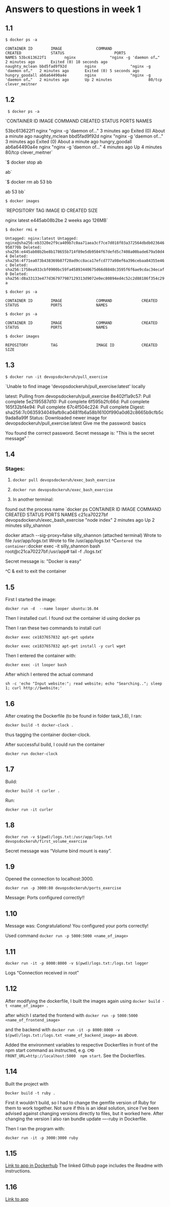 # Answers to questions in week 1


## 1.1

`$ docker ps -a`

`CONTAINER ID        IMAGE               COMMAND                  CREATED             STATUS                      PORTS               NAMES
53bc613622f1        nginx               "nginx -g 'daemon of…"   2 minutes ago       Exited (0) 18 seconds ago                       naughty_mclean
bbd5fad9f92d        nginx               "nginx -g 'daemon of…"   2 minutes ago       Exited (0) 5 seconds ago                        hungry_goodall
ab6a64490a4e        nginx               "nginx -g 'daemon of…"   2 minutes ago       Up 2 minutes                80/tcp              clever_meitner`


## 1.2 

`
$ docker ps -a`

`CONTAINER ID        IMAGE               COMMAND                  CREATED             STATUS                          PORTS               NAMES

53bc613622f1        nginx               "nginx -g 'daemon of…"   3 minutes ago       Exited (0) About a minute ago                       naughty_mclean
bbd5fad9f92d        nginx               "nginx -g 'daemon of…"   3 minutes ago       Exited (0) About a minute ago                       hungry_goodall
ab6a64490a4e        nginx               "nginx -g 'daemon of…"   4 minutes ago       Up 4 minutes                    80/tcp              clever_meitner`

`$ docker stop ab

ab`

`$ docker rm ab 53 bb

ab
53
bb`

`$ docker images`

`REPOSITORY          TAG                 IMAGE ID            CREATED             SIZE

nginx               latest              e445ab08b2be        2 weeks ago         126MB`

`$ docker rmi e`

`Untagged: nginx:latest
Untagged: nginx@sha256:eb3320e2f9ca409b7c0aa71aea3cf7ce7d018f03a372564dbdb023646958770b
Deleted: sha256:e445ab08b2be8b178655b714f89e5db9504f67defd5c7408a00bade679a50d44
Deleted: sha256:4f71ea073b438369b87f20ad9cc8aca17efcd777a98ef6a396cebaa84355e46c
Deleted: sha256:1758ea933cbf0900bc59fa45893440675d66d8848c3595f6f6ae9cdac34ecaf0
Deleted: sha256:d8a33133e477d367977987129313d9072e0ec80894ed4c52c2d88186f354c29a`

`$ docker ps -a`

`CONTAINER ID        IMAGE               COMMAND             CREATED             STATUS              PORTS               NAMES`

`$ docker ps -a`

`CONTAINER ID        IMAGE               COMMAND             CREATED             STATUS              PORTS               NAMES`

`$ docker images`

`REPOSITORY          TAG                 IMAGE ID            CREATED             SIZE
`

## 1.3

`
$ docker run -it devopsdockeruh/pull_exercise
`

`Unable to find image 'devopsdockeruh/pull_exercise:latest' locally

latest: Pulling from devopsdockeruh/pull_exercise
8e402f1a9c57: Pull complete 
5e2195587d10: Pull complete 
6f595b2fc66d: Pull complete 
165f32bf4e94: Pull complete 
67c4f504c224: Pull complete 
Digest: sha256:7c0635934049afb9ca0481fb6a58b16100f990a0d62c8665b9cfb5c9ada8a99f
Status: Downloaded newer image for devopsdockeruh/pull_exercise:latest
Give me the password: basics

You found the correct password. Secret message is:
"This is the secret message"
`

## 1.4

### Stages: 

1. `docker pull devopsdockeruh/exec_bash_exercise`

2. `docker run devopsdockeruh/exec_bash_exercise`

3. In another terminal: 

found out the process name
`docker ps
CONTAINER ID        IMAGE                               COMMAND                  CREATED             STATUS              PORTS               NAMES
c21ca70227bf        devopsdockeruh/exec_bash_exercise   "node index"             2 minutes ago       Up 2 minutes                            silly_shannon

docker attach --sig-proxy=false silly_shannon (attached terminal)
Wrote to file /usr/app/logs.txt
Wrote to file /usr/app/logs.txt
^C`
entered the container:
`docker exec -it silly_shannon bash
root@c21ca70227bf:/usr/app# tail -f ./logs.txt`

Secret message is:
"Docker is easy"

^C  & exit to exit the container 

## 1.5

First I started the image:

`docker run -d  --name looper ubuntu:16.04`


Then I installed curl. I found out the container id using docker ps


Then I ran these two commands to install curl

`docker exec ce1837657832 apt-get update`

`docker exec ce1837657832 apt-get install -y curl wget`


Then I entered the container with: 

`docker exec -it looper bash`

After which I entered the actual command

`sh -c 'echo "Input website:"; read website; echo "Searching.."; sleep 1; curl http://$website;'`

## 1.6

After creating the Dockerfile (to be found in folder task_1.6), I ran: 

`docker build -t docker-clock .`

thus tagging the container docker-clock. 

After successful build, I could run the container 

`docker run docker-clock`


## 1.7

Build:

`docker build -t curler .`

Run: 

`docker run -it curler`




## 1.8


`docker run -v $(pwd)/logs.txt:/usr/app/logs.txt devopsdockeruh/first_volume_exercise`

Secret message was “Volume bind mount is easy”.

## 1.9

Opened the connection to localhost:3000.

`docker run -p 3000:80 devopsdockeruh/ports_exercise`

Message: Ports configured correctly!! 

## 1.10 

Message was: Congratulations! You configured your ports correctly!	

Used command `docker run -p 5000:5000 <name_of_image>`

## 1.11

`docker run -it -p 8000:8000 -v $(pwd)/logs.txt:/logs.txt logger `

Logs  “Connection received in root”


## 1.12

After modifying the dockerfile, I built the images again using 
`docker build -t <name_of_image> . `

after which I started the frontend with 
`docker run -p 5000:5000 <name_of_frontend_image> `

and the backend with `docker run -it -p 8000:8000 -v $(pwd)/logs.txt:/logs.txt <name_of_backend_image>` as above.

Added the environment variables to respective Dockerfiles in front of the npm start command as instructed, e.g. 
`CMD FRONT_URL=http://localhost:5000  npm start`. See the Dockerfiles.

## 1.14


Built the project with 

`Docker build -t ruby .`

First it wouldn’t build, so I had to change the gemfile version of Ruby for them to work together. Not sure if this is an ideal solution, since I’ve been advised against changing versions directly to files, but it worked here. After changing the version I also ran bundle update —-ruby in Dockerfile.


Then I ran the program with:

`docker run -it -p 3000:3000 ruby `

## 1.15

[Link to app in Dockerhub](https://cloud.docker.com/repository/docker/larenala/countries) The linked Github page includes the Readme with instructions.

## 1.16

[Link to app](https://heroku-docker-practice.herokuapp.com)
